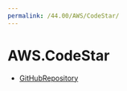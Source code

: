 ```yaml
---
permalink: /44.00/AWS/CodeStar/
---
```


# AWS.CodeStar



* [GitHubRepository](GitHubRepository.md)